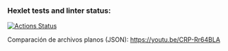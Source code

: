 ### Hexlet tests and linter status:
[![Actions Status](https://github.com/Shi0-X/fullstack-javascript-project-103/actions/workflows/hexlet-check.yml/badge.svg)](https://github.com/Shi0-X/fullstack-javascript-project-103/actions)


Comparación de archivos planos (JSON):
https://youtu.be/CRP-Rr64BLA